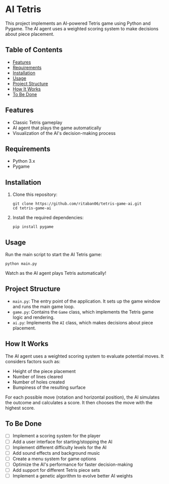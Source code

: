 # AI Tetris

This project implements an AI-powered Tetris game using Python and Pygame. The AI agent uses a weighted scoring system to make decisions about piece placement.

## Table of Contents

- [Features](#features)
- [Requirements](#requirements)
- [Installation](#installation)
- [Usage](#usage)
- [Project Structure](#project-structure)
- [How It Works](#how-it-works)
- [To Be Done](#to-be-done)

## Features

- Classic Tetris gameplay
- AI agent that plays the game automatically
- Visualization of the AI's decision-making process

## Requirements

- Python 3.x
- Pygame

## Installation

1. Clone this repository:
   ```
   git clone https://github.com/ritaban06/tetris-game-ai.git
   cd tetris-game-ai
   ```

2. Install the required dependencies:
   ```
   pip install pygame
   ```

## Usage

Run the main script to start the AI Tetris game:

```
python main.py
```

Watch as the AI agent plays Tetris automatically!

## Project Structure

- `main.py`: The entry point of the application. It sets up the game window and runs the main game loop.
- `game.py`: Contains the `Game` class, which implements the Tetris game logic and rendering.
- `ai.py`: Implements the `AI` class, which makes decisions about piece placement.

## How It Works

The AI agent uses a weighted scoring system to evaluate potential moves. It considers factors such as:

- Height of the piece placement
- Number of lines cleared
- Number of holes created
- Bumpiness of the resulting surface

For each possible move (rotation and horizontal position), the AI simulates the outcome and calculates a score. It then chooses the move with the highest score.

## To Be Done

- [ ] Implement a scoring system for the player
- [ ] Add a user interface for starting/stopping the AI
- [ ] Implement different difficulty levels for the AI
- [ ] Add sound effects and background music
- [ ] Create a menu system for game options
- [ ] Optimize the AI's performance for faster decision-making
- [ ] Add support for different Tetris piece sets
- [ ] Implement a genetic algorithm to evolve better AI weights
